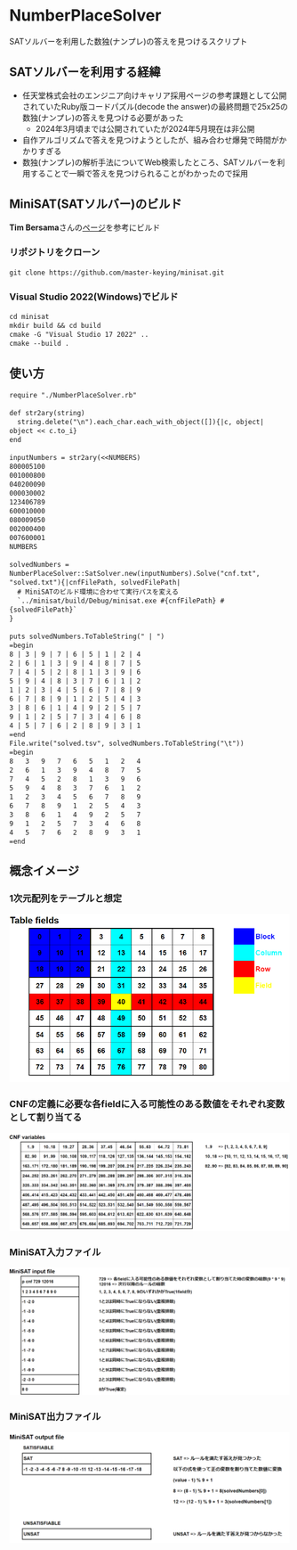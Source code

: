 # NumberPlaceSolver
SATソルバーを利用した数独(ナンプレ)の答えを見つけるスクリプト

## SATソルバーを利用する経緯
- 任天堂株式会社のエンジニア向けキャリア採用ページの参考課題として公開されていたRuby版コードパズル(decode the answer)の最終問題で25x25の数独(ナンプレ)の答えを見つける必要があった
  - 2024年3月頃までは公開されていたが2024年5月現在は非公開
- 自作アルゴリズムで答えを見つけようとしたが、組み合わせ爆発で時間がかかりすぎる
- 数独(ナンプレ)の解析手法についてWeb検索したところ、SATソルバーを利用することで一瞬で答えを見つけられることがわかったので採用

## MiniSAT(SATソルバー)のビルド
**Tim Bersama**さんの[ページ](https://medium.com/@timbersama2020/minisat-installation-guide-efb99a897138)を参考にビルド

### リポジトリをクローン
```
git clone https://github.com/master-keying/minisat.git
```

### Visual Studio 2022(Windows)でビルド
```
cd minisat
mkdir build && cd build
cmake -G "Visual Studio 17 2022" ..
cmake --build .
```

## 使い方
```
require "./NumberPlaceSolver.rb"

def str2ary(string)
  string.delete("\n").each_char.each_with_object([]){|c, object| object << c.to_i}
end

inputNumbers = str2ary(<<NUMBERS)
800005100
001000800
040200090
000030002
123406789
600010000
080009050
002000400
007600001
NUMBERS

solvedNumbers = NumberPlaceSolver::SatSolver.new(inputNumbers).Solve("cnf.txt", "solved.txt"){|cnfFilePath, solvedFilePath|
  # MiniSATのビルド環境に合わせて実行パスを変える
  `../minisat/build/Debug/minisat.exe #{cnfFilePath} #{solvedFilePath}`
}

puts solvedNumbers.ToTableString(" | ")
=begin
8 | 3 | 9 | 7 | 6 | 5 | 1 | 2 | 4
2 | 6 | 1 | 3 | 9 | 4 | 8 | 7 | 5
7 | 4 | 5 | 2 | 8 | 1 | 3 | 9 | 6
5 | 9 | 4 | 8 | 3 | 7 | 6 | 1 | 2
1 | 2 | 3 | 4 | 5 | 6 | 7 | 8 | 9
6 | 7 | 8 | 9 | 1 | 2 | 5 | 4 | 3
3 | 8 | 6 | 1 | 4 | 9 | 2 | 5 | 7
9 | 1 | 2 | 5 | 7 | 3 | 4 | 6 | 8
4 | 5 | 7 | 6 | 2 | 8 | 9 | 3 | 1
=end
File.write("solved.tsv", solvedNumbers.ToTableString("\t"))
=begin
8	3	9	7	6	5	1	2	4
2	6	1	3	9	4	8	7	5
7	4	5	2	8	1	3	9	6
5	9	4	8	3	7	6	1	2
1	2	3	4	5	6	7	8	9
6	7	8	9	1	2	5	4	3
3	8	6	1	4	9	2	5	7
9	1	2	5	7	3	4	6	8
4	5	7	6	2	8	9	3	1
=end
```

## 概念イメージ
### 1次元配列をテーブルと想定
![](./Images/Table_fields.png)

### CNFの定義に必要な各fieldに入る可能性のある数値をそれぞれ変数として割り当てる
![](./Images/CNF_variables.png)

### MiniSAT入力ファイル
![](./Images/MiniSAT_input_file.png)

### MiniSAT出力ファイル
![](./Images/MiniSAT_output_file.png)
